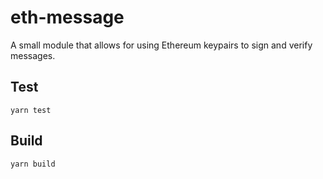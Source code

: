 # eth-message
A small module that allows for using Ethereum keypairs to sign and verify messages.

## Test
`yarn test`

## Build
`yarn build`
